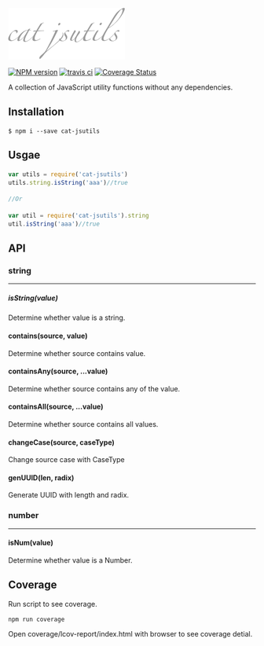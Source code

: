 ![logo](https://raw.githubusercontent.com/CatchZeng/cat-jsutils/master/logo.png)

[![NPM version](https://img.shields.io/npm/v/cat-jsutils.svg)](https://www.npmjs.com/package/cat-jsutils)
[![travis ci](https://api.travis-ci.org/CatchZeng/cat-jsutils.svg?branch=master)](https://travis-ci.org/CatchZeng/cat-jsutils)
[![Coverage Status](https://coveralls.io/repos/github/CatchZeng/cat-jsutils/badge.svg?branch=master)](https://coveralls.io/github/CatchZeng/cat-jsutils?branch=master)

A collection of JavaScript utility functions without any dependencies.

## Installation

```shell
$ npm i --save cat-jsutils
```

## Usgae

```javascript
var utils = require('cat-jsutils')
utils.string.isString('aaa')//true

//Or

var util = require('cat-jsutils').string
util.isString('aaa')//true

```

## API

### string

---

##### isString(value)
Determine whether value is a string.

#### contains(source, value)
Determine whether source contains value.


#### containsAny(source, ...value)
Determine whether source contains any of the value.

#### containsAll(source, ...value)
Determine whether source contains all values.

#### changeCase(source, caseType)
Change source case with CaseType

#### genUUID(len, radix)
Generate UUID with length and radix.

### number

---

#### isNum(value)
Determine whether value is a Number.


## Coverage

Run script to see coverage.

```
npm run coverage
```

Open coverage/lcov-report/index.html with browser to see coverage detial.